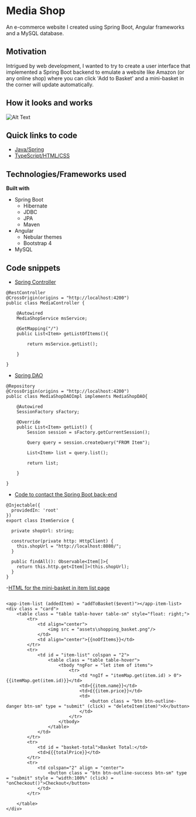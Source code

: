 # Media Shop
An e-commerce website I created using Spring Boot, Angular frameworks and a MySQL database.
## Motivation
Intrigued by web development, I wanted to try to create a user interface that implemented a Spring Boot backend to emulate a website like Amazon (or any online shop) where you can click 'Add to Basket' and a mini-basket in the corner will update automatically.
## How it looks and works
![Alt Text](https://media.giphy.com/media/eyzJKlN4X3PkpuQBXd/giphy.gif)
## Quick links to code
- [Java/Spring](https://github.com/PSReyat/Media-Shop/tree/master/src/main/java/com/angularboot/mediashop)
- [TypeScript/HTML/CSS](https://github.com/PSReyat/Media-Shop/tree/master/src/app)
## Technologies/Frameworks used
**Built with**
- Spring Boot
  - Hibernate
  - JDBC
  - JPA
  - Maven
- Angular
  - Nebular themes
  - Bootstrap 4
- MySQL
## Code snippets
- [Spring Controller](https://github.com/PSReyat/Media-Shop/blob/master/src/main/java/com/angularboot/mediashop/controller/MediaController.java)

```
@RestController
@CrossOrigin(origins = "http://localhost:4200")
public class MediaController {
	
	@Autowired
	MediaShopService msService;
	
	@GetMapping("/")
	public List<Item> getListOfItems(){
		
		return msService.getList();
		
	}

}
```
- [Spring DAO](https://github.com/PSReyat/Media-Shop/blob/master/src/main/java/com/angularboot/mediashop/dao/MediaShopDAOImpl.java)

```
@Repository
@CrossOrigin(origins = "http://localhost:4200")
public class MediaShopDAOImpl implements MediaShopDAO{
	
	@Autowired
	SessionFactory sFactory;

	@Override
	public List<Item> getList() {
		Session session = sFactory.getCurrentSession();
		
		Query query = session.createQuery("FROM Item");
		
		List<Item> list = query.list();
		
		return list;
		
	}

}
```
- [Code to contact the Spring Boot back-end](https://github.com/PSReyat/Media-Shop/blob/master/src/app/Service/item-service/item-service.service.ts)
```
@Injectable({
  providedIn: 'root'
})
export class ItemService {

  private shopUrl: string;

  constructor(private http: HttpClient) { 
    this.shopUrl = "http://localhost:8080/";
  }

  public findAll(): Observable<Item[]>{
    return this.http.get<Item[]>(this.shopUrl);
  }
}
```
-[HTML for the mini-basket in item list page](https://github.com/PSReyat/Media-Shop/tree/master/src/app/Components/item-checkout-list)
```
  
<app-item-list (addedItem) = "addToBasket($event)"></app-item-list>
<div class = "card">
    <table class = "table table-hover table-sm" style="float: right;">
        <tr>
            <td align="center">
                <img src = "assets\shopping_basket.png"/>
            </td>
            <td align="center">{{noOfItems}}</td>
        </tr>
        <tr>
            <td id = "item-list" colspan = "2">
                <table class = "table table-hover">
                    <tbody *ngFor = "let item of items">
                        <tr>
                            <td *ngIf = "itemMap.get(item.id) > 0">{{itemMap.get(item.id)}}</td>
                            <td>{{item.name}}</td>
                            <td>£{{item.price}}</td>
                            <td>
                                <button class = "btn btn-outline-danger btn-sm" type = "submit" (click) = "deleteItem(item)">X</button>
                            </td>
                        </tr>
                    </tbody>
                </table>
            </td>
        </tr>
        <tr>
            <td id = "basket-total">Basket Total:</td>
            <td>£{{totalPrice}}</td>
        </tr>
        <tr>
            <td colspan="2" align = "center">
                <button class = "btn btn-outline-success btn-sm" type = "submit" style = "width:100%" (click) = "onCheckout()">Checkout</button>
            </td>
        </tr>
        
    </table>
</div>
```
